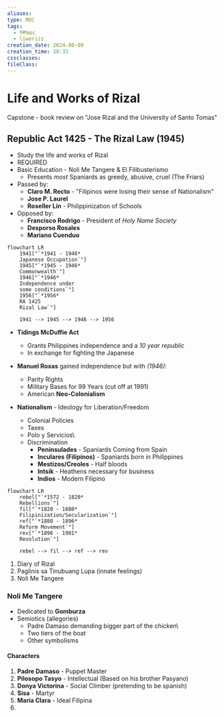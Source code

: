 ```yaml
---
aliases: 
type: MOC
tags:
  - 🗺️moc
  - liworizz
creation_date: 2024-08-09
creation_time: 18:33
cssclasses: 
fileClass:
---
```

# Life and Works of Rizal

Capstone - book review on "Jose Rizal and the University of Santo Tomas"

## Republic Act 1425 - The Rizal Law (1945)
- Study the life and works of Rizal
- REQUIRED
- Basic Education - Noli Me Tangere & El Filibusterismo
	- Presents *most* Spaniards as greedy, abusive, cruel (The Friars)
- Passed by:
	- **Claro M. Recto** - "Filipinos were losing their sense of Nationalism"
	- **Jose P. Laurel**
	- **Roseller Lin** - Philippinization of Schools
- Opposed by:
	- **Francisco Rodrigo** - President of *Holy Name Society*
	- **Desporso Rosales**
	- **Mariano Cuenduo**

```mermaid
flowchart LR
	1941["`*1941 - 1946*
	Japanese Occupation`"]
	1945["`*1945 - 1946*
	Commonwealth`"]
	1946["`*1946*
	Independence under
	some conditions`"]
	1956["`*1956*
	RA 1425
	Rizal Law`"]

	1941 --> 1945 --> 1946 --> 1956
```
- **Tidings McDuffie Act**
	- Grants Philippines independence and a *10 year republic*
	- In exchange for fighting the Japanese

- **Manuel Roxas** gained independence but with *(1946)*:
	- Parity Rights
	- Military Bases for 99 Years (cut off at 1991)
	- American **Neo-Colonialism**

- **Nationalism** - Ideology for Liberation/Freedom
	- Colonial Policies
	- Taxes
	- Polo y Servicios\
	- Discrimination
		- **Peninsulades** - Spaniards Coming from Spain
		- **Inculares (Filipinos)** - Spaniards born in Philippines
		- **Mestizos/Creoles** - Half bloods
		- **Intsik** - Heathens necessary for business
		- **Indios** - Modern Filipino

```mermaid
flowchart LR
	rebel["`*1572 - 1820*
	Rebellions`"]
	fil["`*1820 - 1880*
	Filipinization/Secularization`"]
	ref["`*1880 - 1896*
	Reform Movement`"]
	rev["`*1896 - 1901*
	Revolution`"]

	rebel --> fil --> ref --> rev
```

1. Diary of Rizal
2. Paglinis sa Tinubuang Lupa (innate feelings)
3. Noli Me Tangere

### Noli Me Tangere
- Dedicated to **Gomburza**
- Semiotics (allegories)
	- Padre Damaso demanding bigger part of the chicken\
	- Two tiers of the boat 
	- Other symbolisms
#### Characters
1. **Padre Damaso** - Puppet Master
2. **Pilosopo Tasyo** - Intellectual (Based on his brother Pasyano)
3. **Donya Victorina** - Social Climber (pretending to be spanish)
4. **Sisa** - Martyr
5. **Maria Clara** - Ideal Filipina
6. 